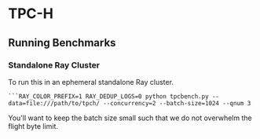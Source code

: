 <!---
  Licensed to the Apache Software Foundation (ASF) under one
  or more contributor license agreements.  See the NOTICE file
  distributed with this work for additional information
  regarding copyright ownership.  The ASF licenses this file
  to you under the Apache License, Version 2.0 (the
  "License"); you may not use this file except in compliance
  with the License.  You may obtain a copy of the License at

    http://www.apache.org/licenses/LICENSE-2.0

  Unless required by applicable law or agreed to in writing,
  software distributed under the License is distributed on an
  "AS IS" BASIS, WITHOUT WARRANTIES OR CONDITIONS OF ANY
  KIND, either express or implied.  See the License for the
  specific language governing permissions and limitations
  under the License.
-->

# TPC-H

## Running Benchmarks

### Standalone Ray Cluster

To run this in an ephemeral standalone Ray cluster.

````shell
```RAY_COLOR_PREFIX=1 RAY_DEDUP_LOGS=0 python tpcbench.py --data=file:///path/to/tpch/ --concurrency=2 --batch-size=1024 --qnum 3
````

You'll want to keep the batch size small such that we do not overwhelm the flight byte limit.

```

```

